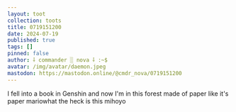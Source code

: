 ```yaml
---
layout: toot
collection: toots
title: 0719151200
date: 2024-07-19
published: true
tags: []
pinned: false
author: ⸸ commander ░ nova ⸸ :~$
avatar: /img/avatar/daemon.jpeg
mastodon: https://mastodon.online/@cmdr_nova/0719151200
---
```


I fell into a book in Genshin and now I'm in this forest made of paper like it's paper mariowhat the heck is this mihoyo
